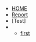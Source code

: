 <!-- docs/_sidebar.md -->


* [HOME](./)
* [Report](./report/report_tree.md)
* [Test]
* - [first](first.md)


